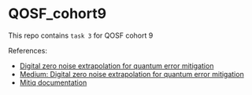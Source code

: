 # QOSF_cohort9

This repo contains `task 3` for QOSF cohort 9


References:
* [Digital zero noise extrapolation for quantum error mitigation](https://arxiv.org/abs/2005.10921)
* [Medium: Digital zero noise extrapolation for quantum error mitigation](https://medium.com/@_monitsharma/digital-zero-noise-extrapolation-for-quantum-error-mitigation-220f4284054b)
* [Mitiq documentation](https://mitiq.readthedocs.io/en/stable/guide/zne.html)